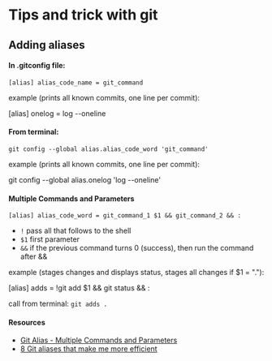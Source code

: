 # Tips and trick with git

## Adding aliases

#### In .gitconfig file:

`[alias] alias_code_name = git_command`

example (prints all known commits, one line per commit):

[alias] onelog = log \-\-oneline

#### From terminal:

`git config --global alias.alias_code_word 'git_command'`

example (prints all known commits, one line per commit):

git config \-\-global alias.onelog 'log \-\-oneline'

#### Multiple Commands and Parameters

`[alias] alias_code_word = git_command_1 $1 && git_command_2 && :`

- `!` pass all that follows to the shell
- `$1` first parameter
- `&&` if the previous command turns 0 (success), then run the command after &&

example (stages changes and displays status, stages all changes if $1 = "."):

[alias] adds = !git add $1 && git status && :

call from terminal:
`git adds .`

#### Resources

- [Git Alias - Multiple Commands and Parameters](https://stackoverflow.com/questions/7534184/git-alias-multiple-commands-and-parameters)
- [8 Git aliases that make me more efficient](https://opensource.com/article/20/11/git-aliases)
